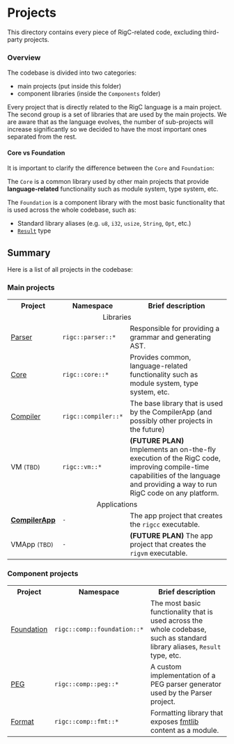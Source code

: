 # Projects

This directory contains every piece of RigC-related code, excluding third-party projects.

### Overview

The codebase is divided into two categories:

- main projects (put inside this folder)
- component libraries (inside the `Components` folder)

Every project that is directly related to the RigC language is a main project.
The second group is a set of libraries that are used by the main projects. We are
aware that as the language evolves, the number of sub-projects will increase significantly
so we decided to have the most important ones separated from the rest.

#### Core vs Foundation

It is important to clarify the difference between the `Core` and `Foundation`:

The `Core` is a common library used by other main projects that provide **language-related** 
functionality such as module system, type system, etc.

The `Foundation` is a component library with the most basic functionality that is used
across the whole codebase, such as:

- Standard library aliases (e.g. `u8`, `i32`, `usize`, `String`, `Opt`, etc.)
- [`Result`](Components/Foundation/Public/Result.ixx) type


## Summary

Here is a list of all projects in the codebase:

### Main projects

<table>
    <tr>
        <th>Project</th>
        <th>Namespace</th>
        <th>Brief description</th>
    </tr>
    <tr><td colspan=3 align=center>Libraries</td></tr>
    <tr>
        <td><a href="Parser">Parser</a></td>
        <td><code>rigc::parser::*</code></td>
        <td>Responsible for providing a grammar and generating AST.</td>
    </tr>
    <tr>
        <td><a href="Core">Core</a></td>
        <td><code>rigc::core::*</code></td>
        <td>
            Provides common, language-related functionality such as
            module system, type system, etc.
        </td>
    </tr>
    <tr>
        <td><a href="Compiler">Compiler</a></td>
        <td><code>rigc::compiler::*</code></td>
        <td>The base library that is used by the CompilerApp (and possibly other projects in the future)</td>
    </tr>
    <tr>
        <td>VM <small>(TBD)</small></td>
        <td><code>rigc::vm::*</code></td>
        <td>
            <b>(FUTURE PLAN)</b>
            Implements an on-the-fly execution of the RigC code, improving compile-time
            capabilities of the language and providing a way to run RigC code on any
            platform.
        </td>
    </tr>
    <tr><td colspan=3 align=center>Applications</td></tr>
    <tr>
        <td><b><a href="CompilerApp">CompilerApp</a></b></td>
        <td><code>-</code></td>
        <td>The app project that creates the <code>rigcc</code> executable.</td>
    </tr>
    <tr>
        <td>VMApp <small>(TBD)</small></td>
        <td><code>-</code></td>
        <td>
            <b>(FUTURE PLAN)</b>
            The app project that creates the <code>rigvm</code> executable.
        </td>
    </tr>
</table>

### Component projects

<table>
    <tr>
        <th>Project</th>
        <th>Namespace</th>
        <th>Brief description</th>
    </tr>
    <tr>
        <td><a href="Components/Foundation">Foundation</a></td>
        <td><code>rigc::comp::foundation::*</code></td>
        <td>
            The most basic functionality that is used across the whole codebase, such as
            standard library aliases, <code>Result</code> type, etc.
        </td>
    </tr>
    <tr>
        <td><a href="Components/PEG">PEG</a></td>
        <td><code>rigc::comp::peg::*</code></td>
        <td>
            A custom implementation of a PEG parser generator used by the Parser project.
        </td>
    </tr>
    <tr>
        <td><a href="Components/Format">Format</a></td>
        <td><code>rigc::comp::fmt::*</code></td>
        <td>
            Formatting library that exposes <a href="https://github.com/fmtlib/fmt">fmtlib</a>
            content as a module.
        </td>
    </tr>
</table>
